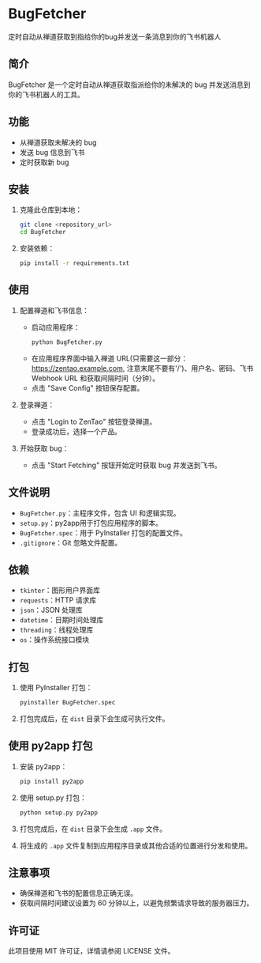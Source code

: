 # BugFetcher
定时自动从禅道获取到指给你的bug并发送一条消息到你的飞书机器人

## 简介
BugFetcher 是一个定时自动从禅道获取指派给你的未解决的 bug 并发送消息到你的飞书机器人的工具。

## 功能
- 从禅道获取未解决的 bug
- 发送 bug 信息到飞书
- 定时获取新 bug

## 安装
1. 克隆此仓库到本地：
    ```bash
    git clone <repository_url>
    cd BugFetcher
    ```

2. 安装依赖：
    ```bash
    pip install -r requirements.txt
    ```

## 使用
1. 配置禅道和飞书信息：
    - 启动应用程序：
        ```bash
        python BugFetcher.py
        ```
    - 在应用程序界面中输入禅道 URL(只需要这一部分：https://zentao.example.com, 注意末尾不要有'/')、用户名、密码、飞书 Webhook URL 和获取间隔时间（分钟）。
    - 点击 "Save Config" 按钮保存配置。

2. 登录禅道：
    - 点击 "Login to ZenTao" 按钮登录禅道。
    - 登录成功后，选择一个产品。

3. 开始获取 bug：
    - 点击 "Start Fetching" 按钮开始定时获取 bug 并发送到飞书。

## 文件说明
- `BugFetcher.py`：主程序文件，包含 UI 和逻辑实现。
- `setup.py`：py2app用于打包应用程序的脚本。
- `BugFetcher.spec`：用于 PyInstaller 打包的配置文件。
- `.gitignore`：Git 忽略文件配置。

## 依赖
- `tkinter`：图形用户界面库
- `requests`：HTTP 请求库
- `json`：JSON 处理库
- `datetime`：日期时间处理库
- `threading`：线程处理库
- `os`：操作系统接口模块

## 打包
1. 使用 PyInstaller 打包：
    ```bash
    pyinstaller BugFetcher.spec
    ```

2. 打包完成后，在 `dist` 目录下会生成可执行文件。

## 使用 py2app 打包
1. 安装 py2app：
    ```bash
    pip install py2app
    ```

2. 使用 setup.py 打包：
    ```bash
    python setup.py py2app
    ```

3. 打包完成后，在 `dist` 目录下会生成 `.app` 文件。
    
4. 将生成的 `.app` 文件复制到应用程序目录或其他合适的位置进行分发和使用。


## 注意事项
- 确保禅道和飞书的配置信息正确无误。
- 获取间隔时间建议设置为 60 分钟以上，以避免频繁请求导致的服务器压力。

## 许可证
此项目使用 MIT 许可证，详情请参阅 LICENSE 文件。
